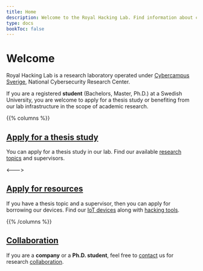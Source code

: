 ```yaml
---
title: Home
description: Welcome to the Royal Hacking Lab. Find information about current research projects and available resources.
type: docs
bookToc: false
---
```


# Welcome

Royal Hacking Lab is a research laboratory operated under [Cybercampus Sverige](https://www.cybercampus.se/), National Cybersecurity Research Center.

If you are a registered **student** (Bachelors, Master, Ph.D.) at a Swedish University, you are welcome to apply for a thesis study or benefiting from our lab infrastructure in the scope of academic research.

{{% columns %}}
## [Apply for a thesis study](docs/thesis/)

You can apply for a thesis study in our lab. 
Find our available [research topics](docs/thesis/) and supervisors.

<--->

## [Apply for resources](docs/resources/)

If you have a thesis topic and a supervisor, then you can apply for borrowing our devices. 
Find our [IoT devices](docs/resources/#iot-devices) along with [hacking tools](docs/resources/#hacking-tools). 

{{% /columns %}}

## [Collaboration](docs/contact/)

If you are a **company** or a **Ph.D. student**, feel free to [contact](docs/contact/) us for research [collaboration](docs/contact/collaborators).
